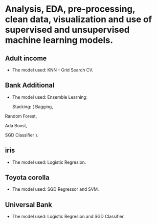 #  Analysis, EDA, pre-processing, clean data, visualization and use of supervised and unsupervised machine learning models.



##  Adult income
* The model used: KNN - Grid Search CV.

## Bank Additional 
* The model used: Ensemble Learning:

  Stacking: ( Bagging,
  
Random Forest,

 Ada Boost,
 
SGD Classifier
).

## iris
* The model used: Logistic Regresion.

## Toyota corolla 
* The model used: SGD Regressor and SVM.

## Universal Bank
* The model used: Logistic Regresion and SGD Classifier.
